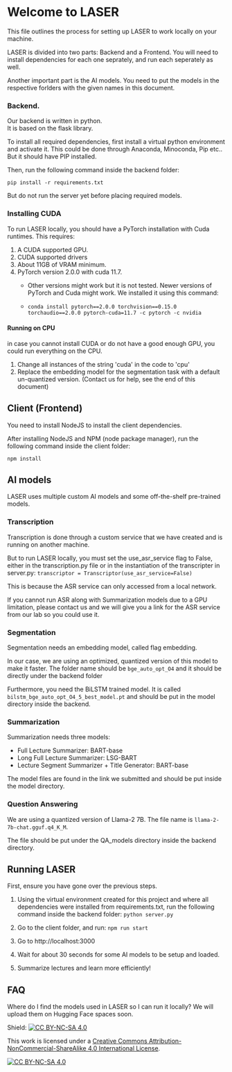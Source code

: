 # Welcome to LASER

This file outlines the process for setting up LASER to work locally on your machine.

LASER is divided into two parts: Backend and a Frontend.
You will need to install dependencies for each one seprately, and run each seperately as well.

Another important part is the AI models. You need to put the models in the respective forlders with the given names in this document.


### Backend.

Our backend is written in python.   
It is based on the flask library.  

To install all required dependencies, first install a virtual python environment and activate it. This could be done through Anaconda, Minoconda, Pip etc..
But it should have PIP installed.

Then, run the following command inside the backend folder:

`pip install -r requirements.txt`

But do not run the server yet before placing required models.

### Installing CUDA

To run LASER locally, you should have a PyTorch installation with Cuda runtimes. This requires:
1. A CUDA supported GPU.
2. CUDA supported drivers
3. About 11GB of VRAM minimum.
4. PyTorch version 2.0.0 with cuda 11.7.
    * Other versions might work but it is not tested. Newer versions of PyTorch and Cuda might work.
    We installed it using this command:

    * `conda install pytorch==2.0.0 torchvision==0.15.0 torchaudio==2.0.0 pytorch-cuda=11.7 -c pytorch -c nvidia
`

#### Running on CPU
in case you cannot install CUDA or do not have a good enough GPU, you could run everything on the CPU.
1. Change all instances of the string 'cuda' in the code to 'cpu'
2. Replace the embedding model for the segmentation task with a default un-quantized version. (Contact us for help, see the end of this document)

## Client (Frontend)

You need to install NodeJS to install the client dependencies.

After installing NodeJS and NPM (node package manager), run the following command inside the client folder:

`npm install`

## AI models

LASER uses multiple custom AI models and some off-the-shelf pre-trained models.

### Transcription

Transcription is done through a custom service that we have created and is running on another machine.  

But to run LASER locally, you must set the use_asr_service flag to False, either in the transcription.py file or in the instantiation of the transcripter in server.py:
`transcriptor = Transcriptor(use_asr_service=False)`

This is because the ASR service can only accessed from a local network. 

If you cannot run ASR along with Summarization models due to a GPU limitation, please contact us and we will give you a link for the ASR service from our lab so you could use it.

### Segmentation

Segmentation needs an embedding model, called flag embedding. 

In our case, we are using an optimized, quantized version of this model to make it faster.
The folder name should be `bge_auto_opt_O4` and it should be directly under the backend folder

Furthermore, you need the BiLSTM trained model. It is called `bilstm_bge_auto_opt_O4_5_best_model.pt` and should be put in the model directory inside the backend.

### Summarization

Summarization needs three models:  

- Full Lecture Summarizer: BART-base
- Long Full Lecture Summarizer: LSG-BART
- Lecture Segment Summarizer + Title Generator: BART-base

The model files are found in the link we submitted and should be put inside the model directory.


### Question Answering

We are using a quantized version of Llama-2 7B. The file name is `llama-2-7b-chat.gguf.q4_K_M`.

The file should be put under the QA_models directory inside the backend directory.



## Running LASER

First, ensure you have gone over the previous steps.

1. Using the virtual environment created for this project and where all dependencies were installed from requirements.txt, run the following command inside the backend folder:
`python server.py`

2. Go to the client folder, and run:
`npm run start`

3. Go to http://localhost:3000
4. Wait for about 30 seconds for some AI models to be setup and loaded.
5. Summarize lectures and learn more efficiently!

## FAQ

Where do I find the models used in LASER so I can run it locally?
We will upload them on Hugging Face spaces soon.


Shield: [![CC BY-NC-SA 4.0][cc-by-nc-sa-shield]][cc-by-nc-sa]

This work is licensed under a
[Creative Commons Attribution-NonCommercial-ShareAlike 4.0 International License][cc-by-nc-sa].

[![CC BY-NC-SA 4.0][cc-by-nc-sa-image]][cc-by-nc-sa]

[cc-by-nc-sa]: http://creativecommons.org/licenses/by-nc-sa/4.0/
[cc-by-nc-sa-image]: https://licensebuttons.net/l/by-nc-sa/4.0/88x31.png
[cc-by-nc-sa-shield]: https://img.shields.io/badge/License-CC%20BY--NC--SA%204.0-lightgrey.svg


